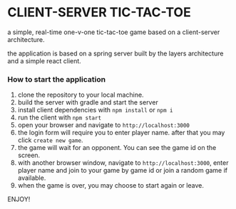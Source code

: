 # CLIENT-SERVER TIC-TAC-TOE 

a simple, real-time one-v-one tic-tac-toe game based on a client-server architecture.

the application is based on a spring server built by the layers architecture and a simple react client.

### How to start the application
  1. clone the repository to your local machine.
  2. build the server with gradle and start the server
  3. install client dependencies with `npm install` or `npm i`
  4. run the client with `npm start`
  5. open your browser and navigate to `http://localhost:3000`
  6. the login form will require you to enter player name. after that you may click `create new game`.
  7. the game will wait for an opponent. You can see the game id on the screen.
  8. with another browser window, navigate to `http://localhost:3000`, enter player name and join to your game by game id or join a random game if available.
  9. when the game is over, you may choose to start again or leave.

  ENJOY!

